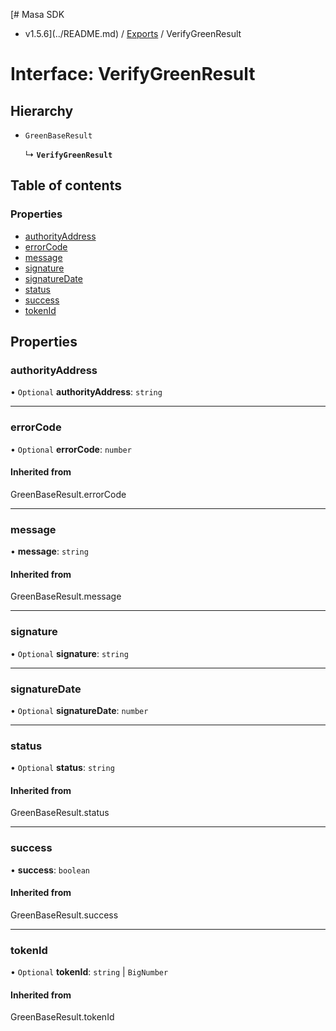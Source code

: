 [# Masa SDK
 - v1.5.6](../README.md) / [Exports](../modules.md) / VerifyGreenResult

# Interface: VerifyGreenResult

## Hierarchy

- `GreenBaseResult`

  ↳ **`VerifyGreenResult`**

## Table of contents

### Properties

- [authorityAddress](VerifyGreenResult.md#authorityaddress)
- [errorCode](VerifyGreenResult.md#errorcode)
- [message](VerifyGreenResult.md#message)
- [signature](VerifyGreenResult.md#signature)
- [signatureDate](VerifyGreenResult.md#signaturedate)
- [status](VerifyGreenResult.md#status)
- [success](VerifyGreenResult.md#success)
- [tokenId](VerifyGreenResult.md#tokenid)

## Properties

### authorityAddress

• `Optional` **authorityAddress**: `string`

___

### errorCode

• `Optional` **errorCode**: `number`

#### Inherited from

GreenBaseResult.errorCode

___

### message

• **message**: `string`

#### Inherited from

GreenBaseResult.message

___

### signature

• `Optional` **signature**: `string`

___

### signatureDate

• `Optional` **signatureDate**: `number`

___

### status

• `Optional` **status**: `string`

#### Inherited from

GreenBaseResult.status

___

### success

• **success**: `boolean`

#### Inherited from

GreenBaseResult.success

___

### tokenId

• `Optional` **tokenId**: `string` \| `BigNumber`

#### Inherited from

GreenBaseResult.tokenId
